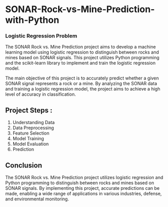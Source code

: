# SONAR-Rock-vs-Mine-Prediction-with-Python

### Logistic Regression Problem

The SONAR Rock vs. Mine Prediction project aims to develop a machine learning model using logistic regression to distinguish between rocks and mines based on SONAR signals. This project utilizes Python programming and the scikit-learn library to implement and train the logistic regression model.

The main objective of this project is to accurately predict whether a given SONAR signal represents a rock or a mine. By analyzing the SONAR data and training a logistic regression model, the project aims to achieve a high level of accuracy in classification.

## Project Steps :
1. Understanding Data
2. Data Preprocessing
3. Feature Selection
4. Model Training
5. Model Evaluation
6. Prediction

## Conclusion

The SONAR Rock vs. Mine Prediction project utilizes logistic regression and Python programming to distinguish between rocks and mines based on SONAR signals. By implementing this project, accurate predictions can be made, enabling a wide range of applications in various industries, defense, and environmental monitoring.
